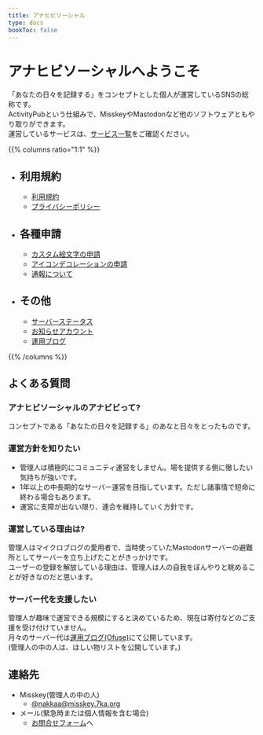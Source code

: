 ```yaml
---
title: アナヒビソーシャル
type: docs
bookToc: false
---
```


# アナヒビソーシャルへようこそ

「あなたの日々を記録する」をコンセプトとした個人が運営しているSNSの総称です。  
ActivityPubという仕組みで、MisskeyやMastodonなど他のソフトウェアともやり取りができます。  
運営しているサービスは、[サービス一覧](/server-list)をご確認ください。

{{% columns ratio="1:1" %}}
- ## 利用規約
  - [利用規約](/rule)
  - [プライバシーポリシー](/privacy)

- ## 各種申請
  - [カスタム絵文字の申請](/procedure/emoji)
  - [アイコンデコレーションの申請](/procedure/icon-deco)
  - [通報について](/procedure/report)

- ## その他
  - [サーバーステータス](https://status.7ka.org/)
  - [お知らせアカウント](https://ml.7ka.org/@anahibi)
  - [運用ブログ](https://ofuse.me/anahibi)

{{% /columns %}}

## よくある質問

### アナヒビソーシャルのアナビビって?

コンセプトである「あなたの日々を記録する」のあなと日々をとったものです。

### 運営方針を知りたい

- 管理人は積極的にコミュニティ運営をしません。場を提供する側に徹したい気持ちが強いです。
- 1年以上の中長期的なサーバー運営を目指しています。ただし諸事情で短命に終わる場合もあります。
- 運営に支障が出ない限り、連合を維持していく方針です。

### 運営している理由は?

管理人はマイクロブログの愛用者で、当時使っていたMastodonサーバーの避難所としてサーバーを立ち上げたことがきっかけです。  
ユーザーの登録を解放している理由は、管理人は人の自我をぼんやりと眺めることが好きなのだと思います。  

### サーバー代を支援したい

管理人が趣味で運営できる規模にすると決めているため、現在は寄付などのご支援を受け付けていません。  
月々のサーバー代は[運用ブログ(Ofuse)](https://ofuse.me/anahibi)にて公開しています。  
(管理人の中の人は、ほしい物リストを公開しています。)  

## 連絡先

- Misskey(管理人の中の人)
  - [@nakkaa@misskey.7ka.org](https://misskey.7ka.org/@nakkaa)
- メール(緊急時または個人情報を含む場合)
  - [お問合せフォーム](https://contact.7ka.org)へ
